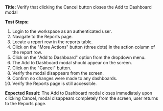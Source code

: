 **Title:** Verify that clicking the Cancel button closes the Add to Dashboard modal

**Test Steps:**
1. Login to the workspace as an authenticated user.
2. Navigate to the Reports page.
3. Locate a report row in the reports table.
4. Click on the "More Actions" button (three dots) in the action column of the report row.
5. Click on the "Add to Dashboard" option from the dropdown menu.
6. The Add to Dashboard modal should appear on the screen.
7. Click on the "Cancel" button.
8. Verify the modal disappears from the screen.
9. Confirm no changes were made to any dashboards.
10. Verify the Reports page is still accessible.

**Expected Result:**
  The Add to Dashboard modal closes immediately upon clicking Cancel, modal disappears completely from the screen, user returns to the Reports page.